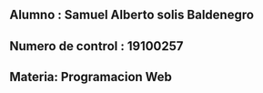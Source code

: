 ## Alumno : Samuel Alberto solis Baldenegro
## Numero de control : 19100257
## Materia: Programacion Web